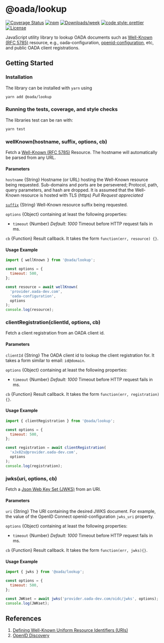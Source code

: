 # @oada/lookup

[![Coverage Status](https://coveralls.io/repos/OADA/oada-lookup-js/badge.png?branch=master)](https://coveralls.io/r/OADA/oada-lookup-js?branch=master)
[![npm](https://img.shields.io/npm/v/@oada/lookup)](https://www.npmjs.com/package/@oada/lookup)
[![Downloads/week](https://img.shields.io/npm/dw/@oada/lookup.svg)](https://npmjs.org/package/@oada/lookup)
[![code style: prettier](https://img.shields.io/badge/code_style-prettier-ff69b4.svg)](https://github.com/prettier/prettier)
[![License](https://img.shields.io/github/license/OADA/oada-lookup-js)](LICENSE)

JavaScript utility library to lookup OADA documents such as [Well-Known (RFC 5785)][well-known] resource, e.g., oada-configuration, [openid-configuration][],
etc, and public OADA client registrations.

## Getting Started

### Installation

The library can be installed with `yarn` using

```sh
yarn add @oada/lookup
```

### Running the tests, coverage, and style checks

The libraries test can be ran with:

```sh
yarn test
```

### wellKnown(hostname, suffix, options, cb)

Fetch a [Well-Known (RFC 5785)][well-known] Resource. The hostname will
automatically be parsed from any URL.

#### Parameters

`hostname` {String} Hostname (or URL) hosting the Well-Known resource being
requested. Sub-domains and ports are be persevered; Protocol, path, query
parameters, and hash are dropped. It is assumed that the Well-Known resource is
hosted with TLS (https) _Pull Request appreciated_

[`suffix`][] {String} Well-Known resource suffix being requested.

`options` {Object} containing at least the following properties:

- `timeout` {Number} _Default: 1000_ Timeout before HTTP request fails in ms.

`cb` {Function} Result callback. It takes the form `function(err, resource) {}`.

#### Usage Example

```javascript
import { wellKnown } from '@oada/lookup';

const options = {
  timeout: 500,
};

const resource = await wellKnown(
  'provider.oada-dev.com',
  'oada-configuration',
  options
);
console.log(resource);
```

### clientRegistration(clientId, options, cb)

Fetch a client registration from an OADA client id.

#### Parameters

`clientId` {String} The OADA client id to lookup the client registration for. It
takes a form similar to email: `id@domain`.

`options` {Object} containing at least the following properties:

- `timeout` {Number} _Default: 1000_ Timeout before HTTP request fails in ms.

`cb` {Function} Result callback. It takes the form `function(err, registration){}`.

#### Usage Example

```javascript
import { clientRegistration } from '@oada/lookup';

const options = {
  timeout: 500,
};

const registration = await clientRegistration(
  'xJx82s@provider.oada-dev.com',
  options
);
console.log(registration);
```

### jwks(uri, options, cb)

Fetch a [Json Web Key Set (JWKS)][json-web-key-set] from an URI.

#### Parameters

`uri` {String} The URI containing the desired JWKS document. For example, the
value of the OpenID Connect openid-configuration `jwks_uri` property.

`options` {Object} containing at least the following properties:

- `timeout` {Number} _Default: 1000_ Timeout before HTTP request fails in ms.

`cb` {Function} Result callback. It takes the form `function(err, jwks){}`.

#### Usage Example

```javascript
import { jwks } from '@oada/lookup';

const options = {
  timeout: 500,
};

const JWKset = await jwks('provider.oada-dev.com/oidc/jwks', options);
console.log(JWKset);
```

## References

1. [Defining Well-Known Uniform Resource Identifiers (URIs)][well-known]
2. [OpenID Discovery](http://openid.net/specs/openid-connect-discovery-1_0.html)

[well-known]: http://tools.ietf.org/html/rfc5785
[openid-configuration]: http://openid.net/specs/openid-connect-discovery-1_0.html#ProviderMetadata
[`suffix`]: http://tools.ietf.org/html/rfc5785#section-5.1.1 'RFC5785 Section 5.1.1'
[json-web-key-set]: https://tools.ietf.org/html/draft-ietf-jose-json-web-key-33#page-10

